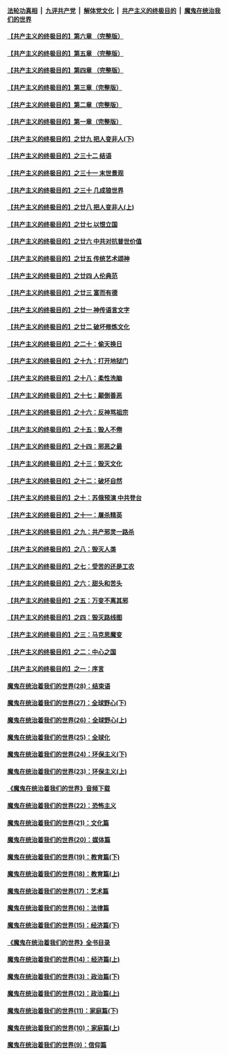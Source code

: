 ####  [法轮功真相](../../../../basic/blob/master/README.md?t=09300539) &nbsp;|&nbsp; [九评共产党](../../../../9ping.md/blob/master/README.md?t=09300539) &nbsp;|&nbsp; [解体党文化](../../../../jtdwh.md/blob/master/README.md?t=09300539)  &nbsp;|&nbsp; [共产主义的终极目的](../../../../gczydzjmd.md/blob/master/README.md?t=09300539) &nbsp;|&nbsp; [魔鬼在统治我们的世界](../../../../mgztzwmdsj.md/blob/master/README.md?t=09300539) 

#### [【共产主义的终极目的】第六章 （完整版）](../pages/nsc422/n11428913.md?t=09300539) 

#### [【共产主义的终极目的】第五章 （完整版）](../pages/nsc422/n11428912.md?t=09300539) 

#### [【共产主义的终极目的】第四章 （完整版）](../pages/nsc422/n11428907.md?t=09300539) 

#### [【共产主义的终极目的】第三章（完整版）](../pages/nsc422/n11428848.md?t=09300539) 

#### [【共产主义的终极目的】第二章（完整版）](../pages/nsc422/n11428831.md?t=09300539) 

#### [【共产主义的终极目的】第一章（完整版）](../pages/nsc422/n11417651.md?t=09300539) 

#### [【共产主义的终极目的】之廿九 把人变非人(下)](../pages/nsc422/n11344140.md?t=09300539) 

#### [【共产主义的终极目的】之三十二 结语](../pages/nsc422/n11360535.md?t=09300539) 

#### [【共产主义的终极目的】之三十一 末世景观](../pages/nsc422/n11351129.md?t=09300539) 

#### [【共产主义的终极目的】之三十 几成狼世界](../pages/nsc422/n11348280.md?t=09300539) 

#### [【共产主义的终极目的】之廿八 把人变非人(上)](../pages/nsc422/n11340492.md?t=09300539) 

#### [【共产主义的终极目的】之廿七 以恨立国](../pages/nsc422/n11336944.md?t=09300539) 

#### [【共产主义的终极目的】之廿六 中共对抗普世价值](../pages/nsc422/n11324785.md?t=09300539) 

#### [【共产主义的终极目的】之廿五 传统艺术颂神](../pages/nsc422/n11296396.md?t=09300539) 

#### [【共产主义的终极目的】之廿四 人伦典范](../pages/nsc422/n11296397.md?t=09300539) 

#### [【共产主义的终极目的】之廿三 富而有德](../pages/nsc422/n11283598.md?t=09300539) 

#### [【共产主义的终极目的】之廿一 神传语言文字](../pages/nsc422/n11263265.md?t=09300539) 

#### [【共产主义的终极目的】之廿二 破坏修炼文化](../pages/nsc422/n11245728.md?t=09300539) 

#### [【共产主义的终极目的】之二十：偷天换日](../pages/nsc422/n11238846.md?t=09300539) 

#### [【共产主义的终极目的】之十九：打开地狱门](../pages/nsc422/n11206376.md?t=09300539) 

#### [【共产主义的终极目的】之十八：柔性洗脑](../pages/nsc422/n11199994.md?t=09300539) 

#### [【共产主义的终极目的】之十七：颠倒善恶](../pages/nsc422/n11179782.md?t=09300539) 

#### [【共产主义的终极目的】之十六：反神骂祖宗](../pages/nsc422/n11166798.md?t=09300539) 

#### [【共产主义的终极目的】之十五：毁人不倦](../pages/nsc422/n11166792.md?t=09300539) 

#### [【共产主义的终极目的】之十四：邪恶之最](../pages/nsc422/n11150249.md?t=09300539) 

#### [【共产主义的终极目的】之十三：毁灭文化](../pages/nsc422/n11135227.md?t=09300539) 

#### [【共产主义的终极目的】之十二：破坏自然](../pages/nsc422/n11135214.md?t=09300539) 

#### [【共产主义的终极目的】之十：苏俄预演 中共登台](../pages/nsc422/n11118424.md?t=09300539) 

#### [【共产主义的终极目的】之十一：屠杀精英](../pages/nsc422/n11118442.md?t=09300539) 

#### [【共产主义的终极目的】之九：共产邪灵一路杀](../pages/nsc422/n11114139.md?t=09300539) 

#### [【共产主义的终极目的】之八：毁灭人类](../pages/nsc422/n11108503.md?t=09300539) 

#### [【共产主义的终极目的】之七：受苦的还是工农](../pages/nsc422/n11101809.md?t=09300539) 

#### [【共产主义的终极目的】之六：甜头和苦头](../pages/nsc422/n11096971.md?t=09300539) 

#### [【共产主义的终极目的】之五：万变不离其邪](../pages/nsc422/n11091285.md?t=09300539) 

#### [【共产主义的终极目的】之四：毁灭路线图](../pages/nsc422/n11086284.md?t=09300539) 

#### [【共产主义的终极目的】之三：马克思魔变](../pages/nsc422/n11061941.md?t=09300539) 

#### [【共产主义的终极目的】之二：中心之国](../pages/nsc422/n11047728.md?t=09300539) 

#### [【共产主义的终极目的】之一：序言](../pages/nsc422/n11086077.md?t=09300539) 

#### [魔鬼在统治着我们的世界(28)：结束语](../pages/nsc422/n10936246.md?t=09300539) 

#### [魔鬼在统治着我们的世界(27)：全球野心(下)](../pages/nsc422/n10928319.md?t=09300539) 

#### [魔鬼在统治着我们的世界(26)：全球野心(上)](../pages/nsc422/n10900318.md?t=09300539) 

#### [魔鬼在统治着我们的世界(25)：全球化](../pages/nsc422/n10788205.md?t=09300539) 

#### [魔鬼在统治着我们的世界(24)：环保主义(下)](../pages/nsc422/n10695307.md?t=09300539) 

#### [魔鬼在统治着我们的世界(23)：环保主义(上)](../pages/nsc422/n10688613.md?t=09300539) 

#### [《魔鬼在统治着我们的世界》音频下载](../pages/nsc422/n10635553.md?t=09300539) 

#### [魔鬼在统治着我们的世界(22)：恐怖主义](../pages/nsc422/n10614727.md?t=09300539) 

#### [魔鬼在统治着我们的世界(21)：文化篇](../pages/nsc422/n10597706.md?t=09300539) 

#### [魔鬼在统治着我们的世界(20)：媒体篇](../pages/nsc422/n10586579.md?t=09300539) 

#### [魔鬼在统治着我们的世界(19)：教育篇(下)](../pages/nsc422/n10564808.md?t=09300539) 

#### [魔鬼在统治着我们的世界(18)：教育篇(上)](../pages/nsc422/n10526970.md?t=09300539) 

#### [魔鬼在统治着我们的世界(17)：艺术篇](../pages/nsc422/n10499093.md?t=09300539) 

#### [魔鬼在统治着我们的世界(16)：法律篇](../pages/nsc422/n10485969.md?t=09300539) 

#### [魔鬼在统治着我们的世界(15)：经济篇(下)](../pages/nsc422/n10469975.md?t=09300539) 

#### [《魔鬼在统治着我们的世界》全书目录](../pages/nsc422/n10464261.md?t=09300539) 

#### [魔鬼在统治着我们的世界(14)：经济篇(上)](../pages/nsc422/n10457370.md?t=09300539) 

#### [魔鬼在统治着我们的世界(13)：政治篇(下)](../pages/nsc422/n10448270.md?t=09300539) 

#### [魔鬼在统治着我们的世界(12)：政治篇(上)](../pages/nsc422/n10444576.md?t=09300539) 

#### [魔鬼在统治着我们的世界(11)：家庭篇(下)](../pages/nsc422/n10440961.md?t=09300539) 

#### [魔鬼在统治着我们的世界(10)：家庭篇(上)](../pages/nsc422/n10435448.md?t=09300539) 

#### [魔鬼在统治着我们的世界(9)：信仰篇](../pages/nsc422/n10432159.md?t=09300539) 


